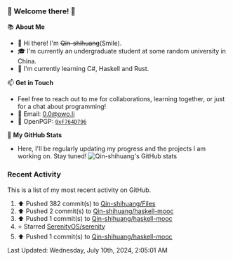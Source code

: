 ### 🌟 Welcome there! 🌟

📚 **About Me**
- 👋 Hi there! I'm ~~Qin-shihuang~~(Smile).
- 🎓 I'm currently an undergraduate student at some random university in China.
- 🌱 I'm currently learning C#, Haskell and Rust.

📫 **Get in Touch**
- Feel free to reach out to me for collaborations, learning together, or just for a chat about programming!
- 📩 Email: 0.0@owo.li
- 🔑 OpenPGP: [`0xF764D796`](https://keys.openpgp.org/vks/v1/by-fingerprint/99D5AF94A1585E16E14895EFBF6C0BF4F764D796)


📝 **My GitHub Stats**
- Here, I'll be regularly updating my progress and the projects I am working on. Stay tuned!
![Qin-shihuang's GitHub stats](https://github-readme-stats.vercel.app/api?username=Qin-shihuang&show_icons=true)

### Recent Activity

This is a list of my most recent activity on GitHub.

<!--RECENT_ACTIVITY:start-->
1. ⬆️ Pushed 382 commit(s) to [Qin-shihuang/Files](https://github.com/Qin-shihuang/Files)<br>
2. ⬆️ Pushed 2 commit(s) to [Qin-shihuang/haskell-mooc](https://github.com/Qin-shihuang/haskell-mooc)<br>
3. ⬆️ Pushed 1 commit(s) to [Qin-shihuang/haskell-mooc](https://github.com/Qin-shihuang/haskell-mooc)<br>
4. ⭐ Starred [SerenityOS/serenity](https://github.com/SerenityOS/serenity)<br>
5. ⬆️ Pushed 1 commit(s) to [Qin-shihuang/haskell-mooc](https://github.com/Qin-shihuang/haskell-mooc)<br>
<!--RECENT_ACTIVITY:end-->

<!--RECENT_ACTIVITY:last_update-->
Last Updated: Wednesday, July 10th, 2024, 2:05:01 AM
<!--RECENT_ACTIVITY:last_update_end-->
